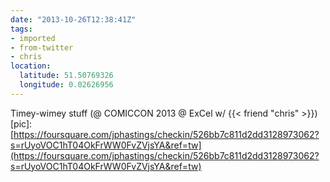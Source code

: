 ```yaml
---
date: "2013-10-26T12:38:41Z"
tags:
- imported
- from-twitter
- chris
location:
  latitude: 51.50769326
  longitude: 0.02626956
---
```

Timey-wimey stuff \(@ COMICCON 2013 @ ExCel w/ {{< friend "chris" >}}) \[pic\]: [https://foursquare.com/jphastings/checkin/526bb7c811d2dd3128973062?s=rUyoVOC1hT04OkFrWW0FvZVjsYA&ref=tw](https://foursquare.com/jphastings/checkin/526bb7c811d2dd3128973062?s=rUyoVOC1hT04OkFrWW0FvZVjsYA&ref=tw)
